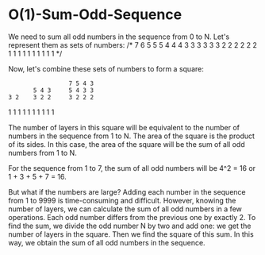 # O(1)-Sum-Odd-Sequence

We need to sum all odd numbers in the sequence from 0 to N.
Let's represent them as sets of numbers:
/*
                           7
                           6
               5         5 5
               4         4 4
      3      3 3       3 3 3
      2      2 2       2 2 2
1   1 1    1 1 1     1 1 1 1
*/

Now, let's combine these sets of numbers to form a square:


                     7 5 4 3
           5 4 3     5 4 3 3
    3 2    3 2 2     3 2 2 2
1   1 1    1 1 1     1 1 1 1

The number of layers in this square will be equivalent to the number of numbers in the sequence from 1 to N.
The area of the square is the product of its sides.
In this case, the area of the square will be the sum of all odd numbers from 1 to N.

For the sequence from 1 to 7, the sum of all odd numbers will be 4^2 = 16 or 1 + 3 + 5 + 7 = 16.

But what if the numbers are large? Adding each number in the sequence from 1 to 9999 is time-consuming and difficult. However, knowing the number of layers, we can calculate the sum of all odd numbers in a few operations. Each odd number differs from the previous one by exactly 2. To find the sum, we divide the odd number N by two and add one: we get the number of layers in the square. Then we find the square of this sum. In this way, we obtain the sum of all odd numbers in the sequence.

